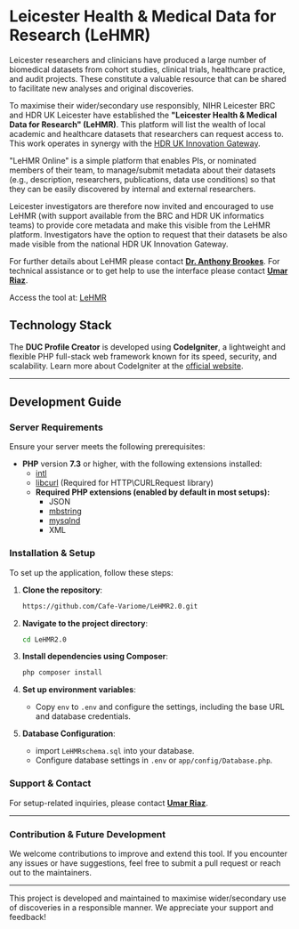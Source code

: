 # Leicester Health & Medical Data for Research (LeHMR)

Leicester researchers and clinicians have produced a large number of biomedical datasets from cohort studies, clinical trials, healthcare practice, and audit projects. These constitute a valuable resource that can be shared to facilitate new analyses and original discoveries.

To maximise their wider/secondary use responsibly, NIHR Leicester BRC and HDR UK Leicester have established the **"Leicester Health & Medical Data for Research" (LeHMR)**. This platform will list the wealth of local academic and healthcare datasets that researchers can request access to. This work operates in synergy with the [HDR UK Innovation Gateway](https://healthdatagateway.org/en).

"LeHMR Online" is a simple platform that enables PIs, or nominated members of their team, to manage/submit metadata about their datasets (e.g., description, researchers, publications, data use conditions) so that they can be easily discovered by internal and external researchers.

Leicester investigators are therefore now invited and encouraged to use LeHMR (with support available from the BRC and HDR UK informatics teams) to provide core metadata and make this visible from the LeHMR platform. Investigators have the option to request that their datasets be also made visible from the national HDR UK Innovation Gateway.

For further details about LeHMR please contact **[Dr. Anthony Brookes](mailto:ajb97@leicester.ac.uk)**. For technical assistance or to get help to use the interface please contact **[Umar Riaz](mailto:ur13@leicester.ac.uk)**.


Access the tool at: [LeHMR](https://lehmr.le.ac.uk/)



## Technology Stack

The **DUC Profile Creator** is developed using **CodeIgniter**, a lightweight and flexible PHP full-stack web framework known for its speed, security, and scalability. Learn more about CodeIgniter at the [official website](http://codeigniter.com).

---

## Development Guide

### Server Requirements

Ensure your server meets the following prerequisites:

- **PHP** version **7.3** or higher, with the following extensions installed:
  - [intl](http://php.net/manual/en/intl.requirements.php)
  - [libcurl](http://php.net/manual/en/curl.requirements.php) (Required for HTTP\CURLRequest library)
  - **Required PHP extensions (enabled by default in most setups):**
    - JSON
    - [mbstring](http://php.net/manual/en/mbstring.installation.php)
    - [mysqlnd](http://php.net/manual/en/mysqlnd.install.php)
    - XML

### Installation & Setup

To set up the application, follow these steps:

1. **Clone the repository**:

   ```bash
   https://github.com/Cafe-Variome/LeHMR2.0.git
   ```

2. **Navigate to the project directory**:

   ```bash
   cd LeHMR2.0
   ```

3. **Install dependencies using Composer**:

   ```bash
   php composer install
   ```

4. **Set up environment variables**:

   - Copy `env` to `.env` and configure the settings, including the base URL and database credentials.

5. **Database Configuration**:

   - import `LeHMRschema.sql` into your database.
   - Configure database settings in `.env` or `app/config/Database.php`.

### Support & Contact

For setup-related inquiries, please contact **[Umar Riaz](mailto:ur13@leicester.ac.uk)**.

---

### Contribution & Future Development

We welcome contributions to improve and extend this tool. If you encounter any issues or have suggestions, feel free to submit a pull request or reach out to the maintainers.

---

This project is developed and maintained to maximise wider/secondary use of discoveries in a responsible manner. We appreciate your support and feedback!
